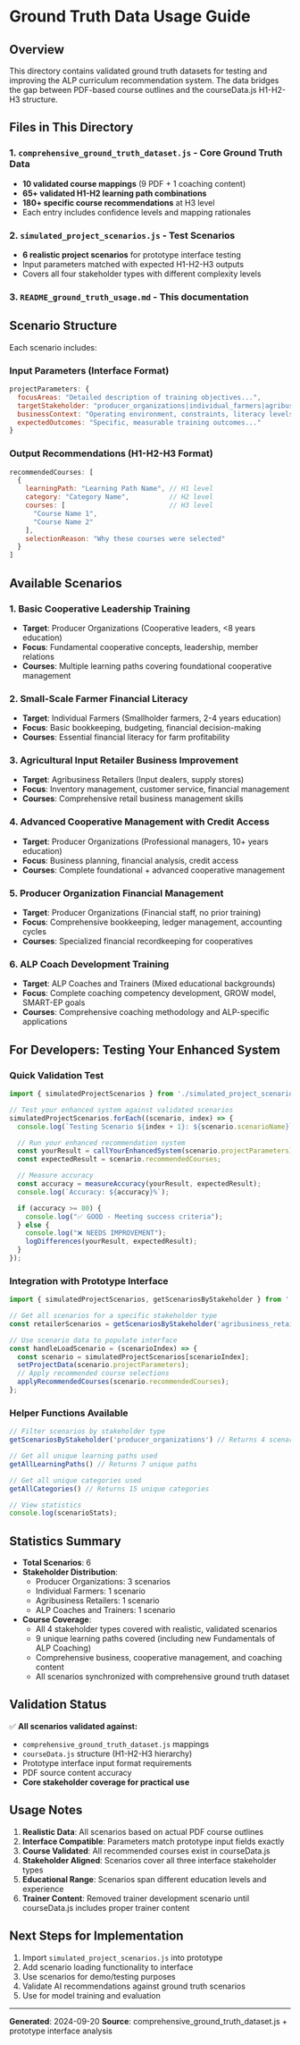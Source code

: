 # Ground Truth Data Usage Guide

## Overview
This directory contains validated ground truth datasets for testing and improving the ALP curriculum recommendation system. The data bridges the gap between PDF-based course outlines and the courseData.js H1-H2-H3 structure.

## Files in This Directory

### 1. **`comprehensive_ground_truth_dataset.js`** - Core Ground Truth Data
- **10 validated course mappings** (9 PDF + 1 coaching content)
- **65+ validated H1-H2 learning path combinations**
- **180+ specific course recommendations** at H3 level
- Each entry includes confidence levels and mapping rationales

### 2. **`simulated_project_scenarios.js`** - Test Scenarios
- **6 realistic project scenarios** for prototype interface testing
- Input parameters matched with expected H1-H2-H3 outputs
- Covers all four stakeholder types with different complexity levels

### 3. **`README_ground_truth_usage.md`** - This documentation

## Scenario Structure

Each scenario includes:

### Input Parameters (Interface Format)
```javascript
projectParameters: {
  focusAreas: "Detailed description of training objectives...",
  targetStakeholder: "producer_organizations|individual_farmers|agribusiness_retailers",
  businessContext: "Operating environment, constraints, literacy levels...",
  expectedOutcomes: "Specific, measurable training outcomes..."
}
```

### Output Recommendations (H1-H2-H3 Format)
```javascript
recommendedCourses: [
  {
    learningPath: "Learning Path Name", // H1 level
    category: "Category Name",          // H2 level
    courses: [                          // H3 level
      "Course Name 1",
      "Course Name 2"
    ],
    selectionReason: "Why these courses were selected"
  }
]
```

## Available Scenarios

### 1. **Basic Cooperative Leadership Training**
- **Target**: Producer Organizations (Cooperative leaders, <8 years education)
- **Focus**: Fundamental cooperative concepts, leadership, member relations
- **Courses**: Multiple learning paths covering foundational cooperative management

### 2. **Small-Scale Farmer Financial Literacy**
- **Target**: Individual Farmers (Smallholder farmers, 2-4 years education)
- **Focus**: Basic bookkeeping, budgeting, financial decision-making
- **Courses**: Essential financial literacy for farm profitability

### 3. **Agricultural Input Retailer Business Improvement**
- **Target**: Agribusiness Retailers (Input dealers, supply stores)
- **Focus**: Inventory management, customer service, financial management
- **Courses**: Comprehensive retail business management skills

### 4. **Advanced Cooperative Management with Credit Access**
- **Target**: Producer Organizations (Professional managers, 10+ years education)
- **Focus**: Business planning, financial analysis, credit access
- **Courses**: Complete foundational + advanced cooperative management

### 5. **Producer Organization Financial Management**
- **Target**: Producer Organizations (Financial staff, no prior training)
- **Focus**: Comprehensive bookkeeping, ledger management, accounting cycles
- **Courses**: Specialized financial recordkeeping for cooperatives

### 6. **ALP Coach Development Training**
- **Target**: ALP Coaches and Trainers (Mixed educational backgrounds)
- **Focus**: Complete coaching competency development, GROW model, SMART-EP goals
- **Courses**: Comprehensive coaching methodology and ALP-specific applications

## For Developers: Testing Your Enhanced System

### Quick Validation Test

```javascript
import { simulatedProjectScenarios } from './simulated_project_scenarios.js';

// Test your enhanced system against validated scenarios
simulatedProjectScenarios.forEach((scenario, index) => {
  console.log(`Testing Scenario ${index + 1}: ${scenario.scenarioName}`);

  // Run your enhanced recommendation system
  const yourResult = callYourEnhancedSystem(scenario.projectParameters);
  const expectedResult = scenario.recommendedCourses;

  // Measure accuracy
  const accuracy = measureAccuracy(yourResult, expectedResult);
  console.log(`Accuracy: ${accuracy}%`);

  if (accuracy >= 80) {
    console.log("✅ GOOD - Meeting success criteria");
  } else {
    console.log("❌ NEEDS IMPROVEMENT");
    logDifferences(yourResult, expectedResult);
  }
});
```

### Integration with Prototype Interface

```javascript
import { simulatedProjectScenarios, getScenariosByStakeholder } from './simulated_project_scenarios.js';

// Get all scenarios for a specific stakeholder type
const retailerScenarios = getScenariosByStakeholder('agribusiness_retailers');

// Use scenario data to populate interface
const handleLoadScenario = (scenarioIndex) => {
  const scenario = simulatedProjectScenarios[scenarioIndex];
  setProjectData(scenario.projectParameters);
  // Apply recommended course selections
  applyRecommendedCourses(scenario.recommendedCourses);
};
```

### Helper Functions Available

```javascript
// Filter scenarios by stakeholder type
getScenariosByStakeholder('producer_organizations') // Returns 4 scenarios

// Get all unique learning paths used
getAllLearningPaths() // Returns 7 unique paths

// Get all unique categories used
getAllCategories() // Returns 15 unique categories

// View statistics
console.log(scenarioStats);
```

## Statistics Summary

- **Total Scenarios**: 6
- **Stakeholder Distribution**:
  - Producer Organizations: 3 scenarios
  - Individual Farmers: 1 scenario
  - Agribusiness Retailers: 1 scenario
  - ALP Coaches and Trainers: 1 scenario
- **Course Coverage**:
  - All 4 stakeholder types covered with realistic, validated scenarios
  - 9 unique learning paths covered (including new Fundamentals of ALP Coaching)
  - Comprehensive business, cooperative management, and coaching content
  - All scenarios synchronized with comprehensive ground truth dataset

## Validation Status

✅ **All scenarios validated against:**
- `comprehensive_ground_truth_dataset.js` mappings
- `courseData.js` structure (H1-H2-H3 hierarchy)
- Prototype interface input format requirements
- PDF source content accuracy
- **Core stakeholder coverage for practical use**

## Usage Notes

1. **Realistic Data**: All scenarios based on actual PDF course outlines
2. **Interface Compatible**: Parameters match prototype input fields exactly
3. **Course Validated**: All recommended courses exist in courseData.js
4. **Stakeholder Aligned**: Scenarios cover all three interface stakeholder types
5. **Educational Range**: Scenarios span different education levels and experience
6. **Trainer Content**: Removed trainer development scenario until courseData.js includes proper trainer content

## Next Steps for Implementation

1. Import `simulated_project_scenarios.js` into prototype
2. Add scenario loading functionality to interface
3. Use scenarios for demo/testing purposes
4. Validate AI recommendations against ground truth scenarios
5. Use for model training and evaluation

---
**Generated**: 2024-09-20
**Source**: comprehensive_ground_truth_dataset.js + prototype interface analysis